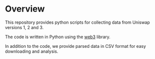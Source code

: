 # Overview

This repository provides python scripts for collecting data from Uniswap versions 1, 2 and 3.

The code is written in Python using the [web3](https://web3py.readthedocs.io/en/stable/) library.

In addition to the code, we provide parsed data in CSV format for easy downloading and analysis.
